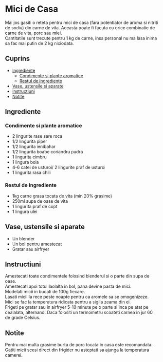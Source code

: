 <!-- omit in toc -->
# Mici de Casa

Mai jos gasiti o reteta pentru mici de casa (fara potentiator de aroma si nitriti de sodiu) din carne de vita.
Aceasta poate fi facuta cu orice combinatie de carne de vita, porc sau miel.  
Cantitatile sunt trecute pentru 1 kg de carne, insa personal nu ma lasa inima sa fac mai putin de 2 kg niciodata.

<!-- omit in toc -->
## Cuprins

- [Ingrediente](#ingrediente)
  - [Condimente si plante aromatice](#condimente-si-plante-aromatice)
  - [Restul de ingrediente](#restul-de-ingrediente)
- [Vase, ustensile si aparate](#vase-ustensile-si-aparate)
- [Instructiuni](#instructiuni)
- [Notite](#notite)

## Ingrediente

### Condimente si plante aromatice

- 2 lingurite rase sare roca
- 1/2 lingurita piper
- 1/2 lingurita ienibahar
- 1/2 lingurita boabe coriandru pudra
- 1 lingurita cimbru
- 1 lingura boia
- 4-6 catei de usturoi/ 2 lingurite praf de usturoi
- 1 lingurita rasa chili

### Restul de ingrediente

- 1kg carne grasa tocata de vita (min 20% grasime)
- 250ml supa de oase de vita
- 1 lingurita praf de copt
- 1 lingura ulei

## Vase, ustensile si aparate

- Un blender
- Un bol pentru amestecat 
- Gratar sau airfryer

## Instructiuni

Amestecati toate condimentele folosind blenderul si o parte din supa de oase.  
Amestecati apoi totul laolalta in bol, pana devine pasta de mici.  
Modelati micii in bucati de 100g fiecare.  
Lasati micii la rece peste noapte pentru ca aromele sa se omogenizeze.  
Mici se fac la temperatura ridicata pentru a sigila zeama din ei.  
Frigeti pe gratar sau in airfryer 5-10 minute pe o parte si inca pe atat pe cealalata, alternand.
Daca folositi un termometru scoateti carnea in jur 60 de grade Celsius.

## Notite

Pentru mai multa grasime burta de porc tocata in casa este recomandata.  
Gatiti micii scosi direct din frigider nu asteptati sa ajunga la temperatura camerei.
